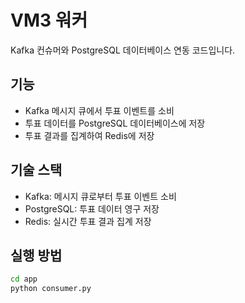 # VM3 워커

Kafka 컨슈머와 PostgreSQL 데이터베이스 연동 코드입니다.

## 기능

- Kafka 메시지 큐에서 투표 이벤트를 소비
- 투표 데이터를 PostgreSQL 데이터베이스에 저장
- 투표 결과를 집계하여 Redis에 저장

## 기술 스택

- Kafka: 메시지 큐로부터 투표 이벤트 소비
- PostgreSQL: 투표 데이터 영구 저장
- Redis: 실시간 투표 결과 집계 저장

## 실행 방법

```bash
cd app
python consumer.py
``` 